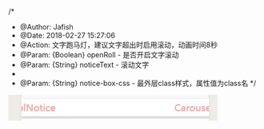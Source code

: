 /*
 * @Author: Jafish 
 * @Date: 2018-02-27 15:27:06 
 * @Action: 文字跑马灯，建议文字超出时启用滚动，动画时间8秒
 * @Param: {Boolean} openRoll - 是否开启文字滚动
 * @Param: {String} noticeText - 滚动文字
 * 
 * @Param: {String} notice-box-css - 最外层class样式，属性值为class名
 */


![文字跑马灯](https://raw.githubusercontent.com/a526800921/wx-mp-components/master/github_image/CarouselNotice.jpg)